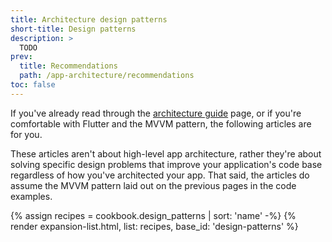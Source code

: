 ```yaml
---
title: Architecture design patterns
short-title: Design patterns
description: >
  TODO
prev:
  title: Recommendations
  path: /app-architecture/recommendations
toc: false
---
```


If you've already read through the [architecture guide][] page,
or if you're comfortable with Flutter and the MVVM pattern,
the following articles are for you.

These articles aren't about high-level app architecture,
rather they're about solving specific design problems that improve your 
application's code base regardless of how you've architected your app.
That said, the articles do assume the MVVM pattern laid out on the 
previous pages in the code examples.

{% assign recipes = cookbook.design_patterns | sort: 'name' -%}
{% render expansion-list.html, list: recipes, base_id: 'design-patterns' %}

[architecture guide]: ./guide.md
